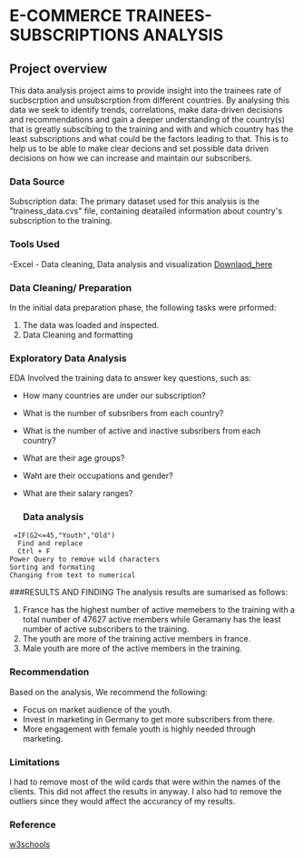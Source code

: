 # E-COMMERCE TRAINEES-SUBSCRIPTIONS ANALYSIS

## Project overview
This data analysis project aims to provide insight into the trainees rate of sucbscrption and unsubscrption from different countries. By analysing this data we seek to identify trends, correlations, make data-driven decisions and recommendations and gain a deeper understanding of the country(s) that is greatly subscibing to the training and with and which country has the least subscriptions and what could be the factors leading to that. This is to help us to be able to make clear decions and set possible data driven decisions on how we can increase and maintain our subscribers.

### Data Source
Subscription data: The primary dataset used for this analysis is the "trainess_data.cvs" file, containing deatailed information about country's subscription to the training.

### Tools Used
-Excel - Data cleaning, Data analysis and visualization [Downlaod_here](https://microsoft.com)

### Data Cleaning/ Preparation

In the initial data preparation phase, the following tasks were prformed:
1. The data was loaded and inspected.
2. Data Cleaning and formatting

### Exploratory Data Analysis

EDA Involved the training data to answer key questions, such as:
- How many countries are under our subscription?
- What is the number of subsribers from each country?
- What is the number of active and inactive subsribers from each country?
- What are their age groups?
- Waht are their occupations and gender?
- What are their salary ranges?

  ### Data analysis
```Excel
 =IF(G2<=45,"Youth","Old")
  Find and replace
  Ctrl + F
Power Query to remove wild characters
Sorting and formating
Changing from text to numerical
```

###RESULTS AND FINDING
The analysis results are sumarised as follows:
 
1. France has the highest number of active memebers to the training  with a total number of 47627 active members while Geramany has the least number of active subscribers to the training.
2. The youth are more of the training active members in france.
3. Male youth are more of the active members in the training.

### Recommendation
Based on the analysis, We recommend the following:
- Focus on market audience of the youth.
- Invest in marketing in Germany to get more subscribers from there.
- More engagement with female youth is highly needed through marketing.

### Limitations
I had to remove most of the wild cards that were within the names of the clients.
This did not affect the results in anyway.
I also had to remove the outliers since they would affect the accurancy of my results.

### Reference
[w3schools](https://www.w3schools.com/excel/excel_charts_radar.php)







